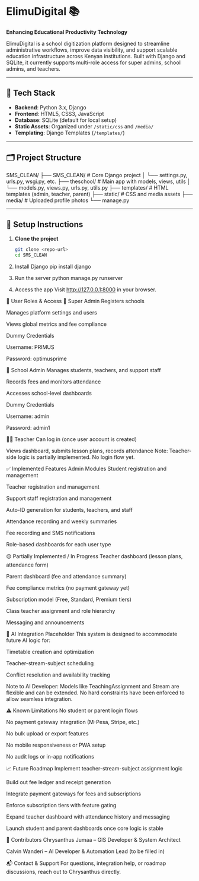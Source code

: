 # ElimuDigital 📚  
**Enhancing Educational Productivity Technology**

ElimuDigital is a school digitization platform designed to streamline administrative workflows, improve data visibility, and support scalable education infrastructure across Kenyan institutions. Built with Django and SQLite, it currently supports multi-role access for super admins, school admins, and teachers.

---

## 🧰 Tech Stack

- **Backend**: Python 3.x, Django
- **Frontend**: HTML5, CSS3, JavaScript
- **Database**: SQLite (default for local setup)
- **Static Assets**: Organized under `/static/css` and `/media/`
- **Templating**: Django Templates (`/templates/`)

---

## 🗂️ Project Structure

SMS_CLEAN/ ├── SMS_CLEAN/ # Core Django project │ └── settings.py, urls.py, wsgi.py, etc. ├── theschool/ # Main app with models, views, utils │ └── models.py, views.py, urls.py, utils.py ├── templates/ # HTML templates (admin, teacher, parent) ├── static/ # CSS and media assets ├── media/ # Uploaded profile photos └── manage.py

---

## 🚀 Setup Instructions

1. **Clone the project**  
   ```bash
   git clone <repo-url>
   cd SMS_CLEAN

2. Install Django
pip install django

3. Run the server
python manage.py runserver

4. Access the app
Visit http://127.0.0.1:8000 in your browser.

🔐 User Roles & Access
👑 Super Admin
Registers schools

Manages platform settings and users

Views global metrics and fee compliance

Dummy Credentials

Username: PRIMUS

Password: optimusprime

🏫 School Admin
Manages students, teachers, and support staff

Records fees and monitors attendance

Accesses school-level dashboards

Dummy Credentials

Username: admin

Password: admin1

👨‍🏫 Teacher
Can log in (once user account is created)

Views dashboard, submits lesson plans, records attendance 
Note: Teacher-side logic is partially implemented. No login flow yet.

✅ Implemented Features
Admin Modules
Student registration and management

Teacher registration and management

Support staff registration and management

Auto-ID generation for students, teachers, and staff

Attendance recording and weekly summaries

Fee recording and SMS notifications

Role-based dashboards for each user type

🟡 Partially Implemented / In Progress
Teacher dashboard (lesson plans, attendance form)

Parent dashboard (fee and attendance summary)

Fee compliance metrics (no payment gateway yet)

Subscription model (Free, Standard, Premium tiers)

Class teacher assignment and role hierarchy

Messaging and announcements

🤖 AI Integration Placeholder
This system is designed to accommodate future AI logic for:

Timetable creation and optimization

Teacher-stream-subject scheduling

Conflict resolution and availability tracking

Note to AI Developer: Models like TeachingAssignment and Stream are flexible and can be extended. No hard constraints have been enforced to allow seamless integration.

⚠️ Known Limitations
No student or parent login flows

No payment gateway integration (M-Pesa, Stripe, etc.)

No bulk upload or export features

No mobile responsiveness or PWA setup

No audit logs or in-app notifications

📈 Future Roadmap
Implement teacher-stream-subject assignment logic

Build out fee ledger and receipt generation

Integrate payment gateways for fees and subscriptions

Enforce subscription tiers with feature gating

Expand teacher dashboard with attendance history and messaging

Launch student and parent dashboards once core logic is stable

👥 Contributors
Chrysanthus Jumaa – GIS Developer & System Architect

Calvin Wanderi – AI Developer & Automation Lead (to be filled in)

📬 Contact & Support
For questions, integration help, or roadmap discussions, reach out to Chrysanthus directly.
